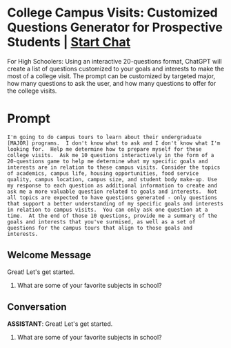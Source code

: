 

# College Campus Visits: Customized Questions Generator for Prospective Students | [Start Chat](https://gptcall.net/chat.html?data=%7B%22contact%22%3A%7B%22id%22%3A%22in7RiYFp5JhFM7ehQEsqt%22%2C%22flow%22%3Atrue%7D%7D)
For High Schoolers: Using an interactive 20-questions format, ChatGPT will create a list of questions customized to your goals and interests to make the most of a college visit.  The prompt can be customized by targeted major, how many questions to ask the user, and how many questions to offer for the college visits.

# Prompt

```
I'm going to do campus tours to learn about their undergraduate [MAJOR] programs.  I don't know what to ask and I don't know what I'm looking for.  Help me determine how to prepare myself for these college visits.  Ask me 10 questions interactively in the form of a 20-questions game to help me determine what my specific goals and interests are in relation to these campus visits. Consider the topics of academics, campus life, housing opportunities, food service quality, campus location, campus size, and student body make-up. Use my response to each question as additional information to create and ask me a more valuable question related to goals and interests.  Not all topics are expected to have questions generated - only questions that support a better understanding of my specific goals and interests in relation to campus visits.  You can only ask one question at a time.  At the end of those 10 questions, provide me a summary of the goals and interests that you've surmised, as well as a set of questions for the campus tours that align to those goals and interests. 
```

## Welcome Message
Great! Let's get started. 



1. What are some of your favorite subjects in school? 



## Conversation

**ASSISTANT**: Great! Let's get started. 



1. What are some of your favorite subjects in school? 




